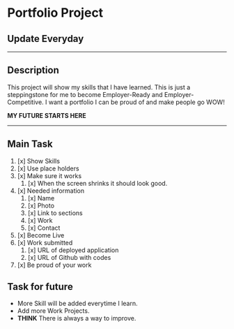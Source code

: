 # Portfolio Project

## **Update Everyday**

---

## Description

This project will show my skills that I have learned. This is just a steppingstone for me to become Employer-Ready and Employer-Competitive. I want a portfolio I can be proud of and make people go WOW!

**MY FUTURE STARTS HERE**

---

## Main Task

1. [x] Show Skills
2. [x] Use place holders
3. [x] Make sure it works
   1. [x] When the screen shrinks it should look good.
4. [x] Needed information
   1. [x] Name
   2. [x] Photo
   3. [x] Link to sections
   4. [x] Work
   5. [x] Contact
5. [x] Become Live
6. [x] Work submitted
   1. [x] URL of deployed application
   2. [x] URL of Github with codes
7. [x] Be proud of your work


## Task for future

- More Skill will be added everytime I learn.
- Add more Work Projects.
- **THINK** There is always a way to improve.
